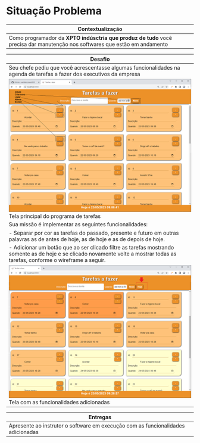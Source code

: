 # Situação Problema

|Contextualização|
|-|
|Como programador da **XPTO indúsctria que produz de tudo** você precisa dar manutenção nos softwares que estão em andamento|

|Desafio|
|-|
|Seu chefe pediu que você acrescentasse algumas funcionalidades na agenda de tarefas a fazer dos executivos da empresa|
|![wireframe](./wireframe.png)<br>Tela principal do programa de tarefas|
|Sua missão é implementar as seguintes funcionalidades:|
|- Separar por cor as tarefas do passado, presente e futuro em outras palavras as de antes de hoje, as de hoje e as de depois de hoje.|
|- Adicionar um botão que ao ser clicado filtre as tarefas mostrando somente as de hoje e se clicado novamente volte a mostrar todas as tarefas, conforme o wireframe a seguir.|
|![wireframe](./wireframe2.png)<br>Tela com as funcionalidades adicionadas|

|Entregas|
|-|
|Apresente ao instrutor o software em execução com as funcionalidades adicionadas|
